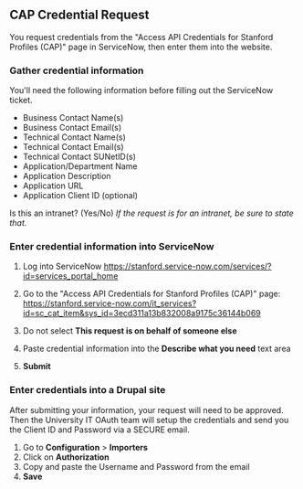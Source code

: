 

## CAP Credential Request
You request credentials from the "Access API Credentials for Stanford Profiles (CAP)" page in ServiceNow, then enter them into the website.

### Gather credential information
You'll need the following information before filling out the ServiceNow ticket.

* Business Contact Name(s)
* Business Contact Email(s)
* Technical Contact Name(s)
* Technical Contact Email(s)
* Technical Contact SUNetID(s)
* Application/Department Name
* Application Description
* Application URL
* Application Client ID (optional)

Is this an intranet? (Yes/No)
*If the request is for an intranet, be sure to state that.*

### Enter credential information into ServiceNow

1. Log into ServiceNow
https://stanford.service-now.com/services/?id=services_portal_home

1. Go to the "Access API Credentials for Stanford Profiles (CAP)" page:
https://stanford.service-now.com/it_services?id=sc_cat_item&sys_id=3ecd311a13b832008a9175c36144b069
1. Do not select **This request is on behalf of someone else**

1. Paste credential information into the **Describe what you need** text area
1. **Submit**

### Enter credentials into a Drupal site
After submitting your information, your request will need to be approved. Then the University IT OAuth team will setup the credentials and send you the Client ID and Password via a SECURE email.

1. Go to **Configuration** > **Importers**
1. Click on **Authorization**
1. Copy and paste the Username and Password from the email
1. **Save**

